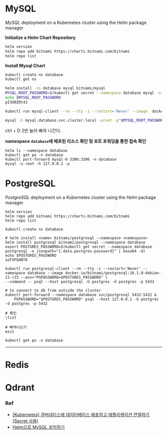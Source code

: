 # MySQL
*MySQL* deployment on a Kubernetes cluster using the _Helm_ package manager

**Initialize a Helm Chart Repository**
```bash
helm version
helm repo add bitnami https://charts.bitnami.com/bitnami
helm repo list
```

**Install Mysql Chart**

```bash
kubectl create ns database
kubectl get ns

helm install -ns database mysql bitnami/mysql
MYSQL_ROOT_PASSWORD=$(kubectl get secret --namespace database mysql -o jsonpath="{.data.mysql-root-password}" | base64 -d)
echo $MYSQL_ROOT_PASSWORD
pI3O0ZOt4J

kubectl run mysql-client --rm --tty -i --restart='Never' --image  docker.io/bitnami/mysql:8.0.36-debian-11-r0 --namespace database --env MYSQL_ROOT_PASSWORD=$MYSQL_ROOT_PASSWORD --command -- bash

mysql -h mysql.database.svc.cluster.local -uroot -p"$MYSQL_ROOT_PASSWORD"
```

ctrl + D 2번 눌러 빠져 나간다.

**namespace `database`에 배포된 리소스 확인 및 포트 포워딩을 통한 접속 확인** 

```
helm ls --namespace database
kubectl get po -n database
kubectl port-forward mysql-0 3306:3306 -n database
mysql -u root -h 127.0.0.1 -p

```
# PostgreSQL
_PostgreSQL_ deployment on a Kubernetes cluster using the _Helm_ package manager
```
helm version
helm repo add bitnami https://charts.bitnami.com/bitnami
helm repo list

kubectl create ns database

# helm install <name> bitnami/postgresql -–namespace <namespace>
helm install postgresql bitnami/postgresql -–namespace database
export POSTGRES_PASSWORD=$(kubectl get secret --namespace database postgresql -o jsonpath="{.data.postgres-password}" | base64 -d)
echo $POSTGRES_PASSWORD
azFVFQ4NT0

kubectl run postgresql-client --rm --tty -i --restart='Never' --namespace database --image docker.io/bitnami/postgresql:16.1.0-debian-11-r23 --env="PGPASSWORD=$POSTGRES_PASSWORD" \
--command -- psql --host postgresql -U postgres -d postgres -p 5432

# to connect to db from outside the cluster
kubectl port-forward --namespace database svc/postgresql 5432:5432 &
    PGPASSWORD="$POSTGRES_PASSWORD" psql --host 127.0.0.1 -U postgres -d postgres -p 5432

# 확인
\list

# 빠져나오기
exit

kubectl get po -n database

```
---
# Redis

# Qdrant




### Ref
- [[Kubernetes] 쿠버네티스에 데이터베이스 배포하고 애플리케이션 연결하기(Secret 사용)](https://dev-scratch.tistory.com/179)
- [Helm으로 MySQL 설치하기](https://pyrasis.com/jHLsAlwaysUpToDateKubernetes/Unit08/02)